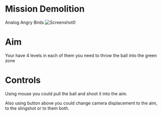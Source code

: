# Mission Demolition
Analog Angry Birds
![Screenshot0](https://github.com/ArseniySukhanov/Studying-Projects/blob/main/Mission%20Demolition%20Prototype/Screenshots/Screenshot0.png)
# Aim 
Your have 4 levels in each of them you need to throw the ball into the green zone
# Controls
Using mouse you could pull the ball and shoot it into the aim.

Also using button above you could change camera displacement to the aim, to the slingshot or to them both. 

